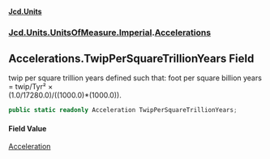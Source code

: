#### [Jcd.Units](index.md 'index')
### [Jcd.Units.UnitsOfMeasure.Imperial](Jcd.Units.UnitsOfMeasure.Imperial.md 'Jcd.Units.UnitsOfMeasure.Imperial').[Accelerations](Accelerations.md 'Jcd.Units.UnitsOfMeasure.Imperial.Accelerations')

## Accelerations.TwipPerSquareTrillionYears Field

twip per square trillion years defined such that: foot per square billion years = twip/Tyr² ×  
(1.0/17280.0)/((1000.0)*(1000.0)).

```csharp
public static readonly Acceleration TwipPerSquareTrillionYears;
```

#### Field Value
[Acceleration](Acceleration.md 'Jcd.Units.UnitTypes.Acceleration')